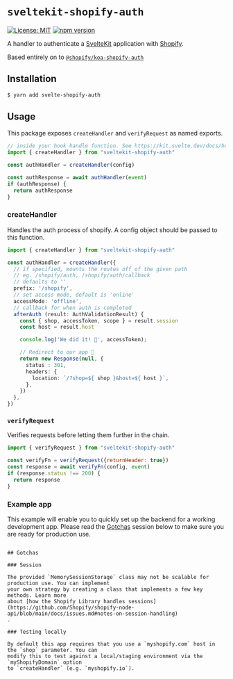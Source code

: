 # `sveltekit-shopify-auth`

[![License: MIT](https://img.shields.io/badge/License-MIT-green.svg)](LICENSE.md) [![npm version](https://badge.fury.io/js/sveltekit-shopify-auth.svg)](https://badge.fury.io/js/%40shopify%2Fkoa-shopify-auth)

A handler to authenticate a [SvelteKit](https://kit.svelte.dev/) application
with [Shopify](https://www.shopify.ca/).

Based entirely on
to [`@shopify/koa-shopify-auth`](https://www.npmjs.com/package/@shopify/koa-shopify-auth)

## Installation

```bash
$ yarn add svelte-shopify-auth
```

## Usage

This package exposes `createHandler` and `verifyRequest` as named exports.

```js
// inside your hook handle function. See https://kit.svelte.dev/docs/hooks#handle
import { createHandler } from "sveltekit-shopify-auth"

const authHandler = createHandler(config)

const authResponse = await authHandler(event)
if (authResponse) {
  return authResponse
}
```

### createHandler

Handles the auth process of shopify. A config object should be passed to this function.

```ts
import { createHandler } from "sveltekit-shopify-auth"

const authHandler = createHandler({
  // if specified, mounts the routes off of the given path
  // eg. /shopify/auth, /shopify/auth/callback
  // defaults to ''
  prefix: '/shopify',
  // set access mode, default is 'online'
  accessMode: 'offline',
  // callback for when auth is completed
  afterAuth (result: AuthValidationResult) {
    const { shop, accessToken, scope } = result.session
    const host = result.host

    console.log('We did it! 🥳', accessToken);

    // Redirect to our app 🎉
    return new Response(null, {
      status : 301,
      headers: {
        location: `/?shop=${ shop }&host=${ host }`,
      },
    })
  },
})
```

### `verifyRequest`

Verifies requests before letting them further in the chain.

```javascript
import { verifyRequest } from "sveltekit-shopify-auth"

const verifyFn = verifyRequest({returnHeader: true})
const response = await verifyFn(config, event)
if (response.status !== 200) {
  return response
}
```

### Example app

This example will enable you to quickly set up the backend for a working development app. Please
read the [Gotchas](#gotchas) session below to make sure you are ready for production use.

```

## Gotchas

### Session

The provided `MemorySessionStorage` class may not be scalable for production use. You can implement
your own strategy by creating a class that implements a few key methods. Learn more
about [how the Shopify Library handles sessions](https://github.com/Shopify/shopify-node-api/blob/main/docs/issues.md#notes-on-session-handling)
.

### Testing locally

By default this app requires that you use a `myshopify.com` host in the `shop` parameter. You can
modify this to test against a local/staging environment via the `myShopifyDomain` option
to `createHandler` (e.g. `myshopify.io`).
